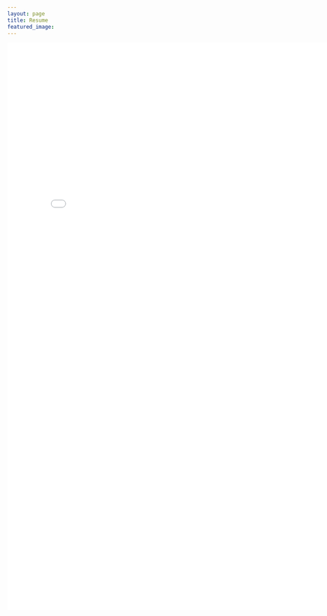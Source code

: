 ```yaml
---
layout: page
title: Resume
featured_image:
---
```


<embed src="/assets/images/BrittanyWoods-CV-December2024.pdf" width="800px" height="1300px" />
